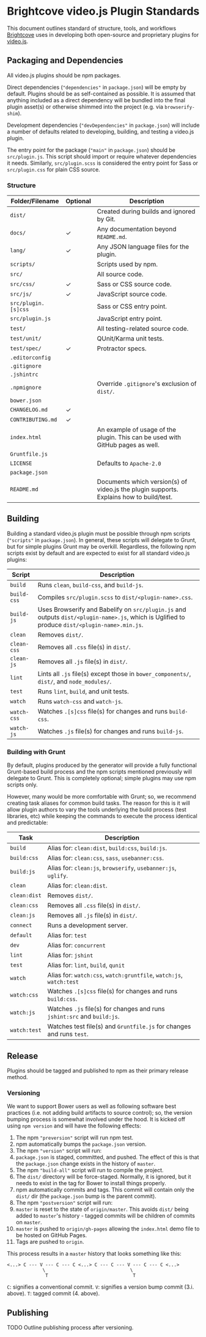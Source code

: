 # Brightcove video.js Plugin Standards

This document outlines standard of structure, tools, and workflows [Brightcove](https://www.brightcove.com) uses in developing both open-source and proprietary plugins for [video.js](http://videojs.com).

## Packaging and Dependencies

All video.js plugins should be npm packages.

Direct dependencies (`"dependencies"` in `package.json`) will be empty by default. Plugins should be as self-contained as possible. It is assumed that anything included as a direct dependency will be bundled into the final plugin asset(s) or otherwise shimmed into the project (e.g. via `browserify-shim`).

Development dependencies (`"devDependencies"` in `package.json`) will include a number of defaults related to developing, building, and testing a video.js plugin.

The entry point for the package (`"main"` in `package.json`) should be `src/plugin.js`. This script should import or require whatever dependencies it needs. Similarly, `src/plugin.scss` is considered the entry point for Sass or `src/plugin.css` for plain CSS source.

### Structure

Folder/Filename     | Optional | Description
------------------- | -------- | -----------
`dist/`             |          | Created during builds and ignored by Git.
`docs/`             | ✓        | Any documentation beyond `README.md`.
`lang/`             | ✓        | Any JSON language files for the plugin.
`scripts/`          |          | Scripts used by npm.
`src/`              |          | All source code.
`src/css/`          | ✓        | Sass or CSS source code.
`src/js/`           | ✓        | JavaScript source code.
`src/plugin.[s]css` |          | Sass or CSS entry point.
`src/plugin.js`     |          | JavaScript entry point.
`test/`             |          | All testing-related source code.
`test/unit/`        |          | QUnit/Karma unit tests.
`test/spec/`        | ✓        | Protractor specs.
`.editorconfig`     |          |
`.gitignore`        |          |
`.jshintrc`         |          |
`.npmignore`        |          | Override `.gitignore`'s exclusion of `dist/`.
`bower.json`        |          |
`CHANGELOG.md`      | ✓        | 
`CONTRIBUTING.md`   | ✓        |
`index.html`        |          | An example of usage of the plugin. This can be used with GitHub pages as well.
`Gruntfile.js`      |          |
`LICENSE`           |          | Defaults to `Apache-2.0`
`package.json`      |          |
`README.md`         |          | Documents which version(s) of video.js the plugin supports. Explains how to build/test.

## Building

Building a standard video.js plugin must be possible through npm scripts (`"scripts"` in `package.json`). In general, these scripts will delegate to Grunt, but for simple plugins Grunt may be overkill. Regardless, the following npm scripts exist by default and are expected to exist for all standard video.js plugins:

Script      | Description
----------- | -----------
`build`     | Runs `clean`, `build-css`, and `build-js`.
`build-css` | Compiles `src/plugin.scss` to `dist/<plugin-name>.css`.
`build-js`  | Uses Browserify and Babelify on `src/plugin.js` and outputs `dist/<plugin-name>.js`, which is Uglified to produce `dist/<plugin-name>.min.js`.
`clean`     | Removes `dist/`.
`clean-css` | Removes all `.css` file(s) in `dist/`.
`clean-js`  | Removes all `.js` file(s) in `dist/`.
`lint`      | Lints all `.js` file(s) except those in `bower_components/`, `dist/`, and `node_modules/`.
`test`      | Runs `lint`, `build`, and unit tests.
`watch`     | Runs `watch-css` and `watch-js`.
`watch-css` | Watches `.[s]css` file(s) for changes and runs `build-css`.
`watch-js`  | Watches `.js` file(s) for changes and runs `build-js`.

### Building with Grunt

By default, plugins produced by the generator will provide a fully functional Grunt-based build process and the npm scripts mentioned previously will delegate to Grunt. This is completely optional; simple plugins may use npm scripts only.

However, many would be more comfortable with Grunt; so, we recommend creating task aliases for common build tasks. The reason for this is it will allow plugin authors to vary the tools underlying the build process (test libraries, etc) while keeping the commands to execute the process identical and predictable:

Task         | Description
------------ | -----------
`build`      | Alias for: `clean:dist`, `build:css`, `build:js`.
`build:css`  | Alias for: `clean:css`, `sass`, `usebanner:css`.
`build:js`   | Alias for: `clean:js`, `browserify`, `usebanner:js`, `uglify`.
`clean`      | Alias for: `clean:dist`.
`clean:dist` | Removes `dist/`.
`clean:css`  | Removes all `.css` file(s) in `dist/`.
`clean:js`   | Removes all `.js` file(s) in `dist/`.
`connect`    | Runs a development server.
`default`    | Alias for: `test`
`dev`        | Alias for: `concurrent`
`lint`       | Alias for: `jshint`
`test`       | Alias for: `lint`, `build`, `qunit`
`watch`      | Alias for: `watch:css`, `watch:gruntfile`, `watch:js`, `watch:test`
`watch:css`  | Watches `.[s]css` file(s) for changes and runs `build:css`.
`watch:js`   | Watches `.js` file(s) for changes and runs `jshint:src` and `build:js`.
`watch:test` | Watches test file(s) and `Gruntfile.js` for changes and runs `test`.

## Release

Plugins should be tagged and published to npm as their primary release method.

### Versioning

We want to support Bower users as well as following software best practices (i.e. not adding build artifacts to source control); so, the version bumping process is somewhat involved under the hood. It is kicked off using `npm version` and will have the following effects:

1. The npm `"preversion"` script will run npm test.
1. npm automatically bumps the `package.json` version.
1. The npm `"version"` script will run:
  1. `package.json` is staged, committed, and pushed. The effect of this is that the `package.json` change exists in the history of `master`.
  1. The npm `"build-all"` script will run to compile the project.
  1. The `dist/` directory will be force-staged. Normally, it is ignored, but it needs to exist in the tag for Bower to install things properly.
1. npm automatically commits and tags. This commit will contain only the `dist/` dir (the `package.json` bump is the parent commit).
1. The npm `"postversion"` script will run:
  1. `master` is reset to the state of `origin/master`. This avoids `dist/` being added to `master`'s history - tagged commits will be children of commits on `master`.
  1. `master` is pushed to `origin/gh-pages` allowing the `index.html` demo file to be hosted on GitHub Pages.
  1. Tags are pushed to `origin`.

This process results in a `master` history that looks something like this:

```
<...> C --- V --- C --- C <...> C --- C --- V --- C --- C <...>
             \                               \
              T                               T
```

`C`: signifies a conventional commit.
`V`: signifies a version bump commit (3.i. above).
`T`: tagged commit (4. above).

## Publishing

TODO Outline publishing process after versioning.








